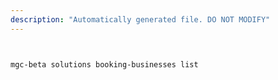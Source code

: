 ```yaml
---
description: "Automatically generated file. DO NOT MODIFY"
---
```


```bash


mgc-beta solutions booking-businesses list

```
